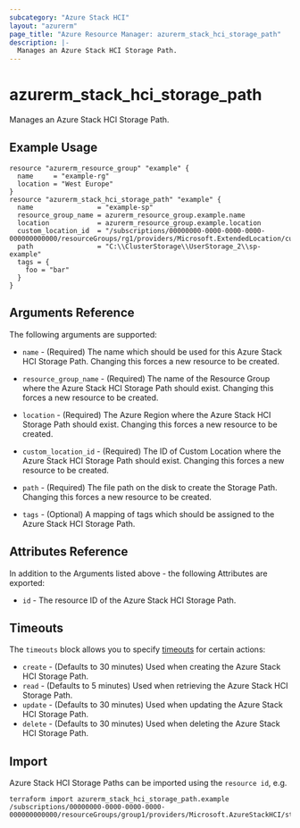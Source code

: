 ```yaml
---
subcategory: "Azure Stack HCI"
layout: "azurerm"
page_title: "Azure Resource Manager: azurerm_stack_hci_storage_path"
description: |-
  Manages an Azure Stack HCI Storage Path.
---
```


# azurerm_stack_hci_storage_path

Manages an Azure Stack HCI Storage Path.

## Example Usage

```hcl
resource "azurerm_resource_group" "example" {
  name     = "example-rg"
  location = "West Europe"
}
resource "azurerm_stack_hci_storage_path" "example" {
  name                = "example-sp"
  resource_group_name = azurerm_resource_group.example.name
  location            = azurerm_resource_group.example.location
  custom_location_id  = "/subscriptions/00000000-0000-0000-0000-000000000000/resourceGroups/rg1/providers/Microsoft.ExtendedLocation/customLocations/cl1"
  path                = "C:\\ClusterStorage\\UserStorage_2\\sp-example"
  tags = {
    foo = "bar"
  }
}
```

## Arguments Reference

The following arguments are supported:

* `name` - (Required) The name which should be used for this Azure Stack HCI Storage Path. Changing this forces a new resource to be created.

* `resource_group_name` - (Required) The name of the Resource Group where the Azure Stack HCI Storage Path should exist. Changing this forces a new resource to be created.

* `location` - (Required) The Azure Region where the Azure Stack HCI Storage Path should exist. Changing this forces a new resource to be created.

* `custom_location_id` - (Required) The ID of Custom Location where the Azure Stack HCI Storage Path should exist. Changing this forces a new resource to be created.

* `path` - (Required) The file path on the disk to create the Storage Path. Changing this forces a new resource to be created.

* `tags` - (Optional) A mapping of tags which should be assigned to the Azure Stack HCI Storage Path.

## Attributes Reference

In addition to the Arguments listed above - the following Attributes are exported:

* `id` - The resource ID of the Azure Stack HCI Storage Path.

## Timeouts

The `timeouts` block allows you to specify [timeouts](https://www.terraform.io/language/resources/syntax#operation-timeouts) for certain actions:

* `create` - (Defaults to 30 minutes) Used when creating the Azure Stack HCI Storage Path.
* `read` - (Defaults to 5 minutes) Used when retrieving the Azure Stack HCI Storage Path.
* `update` - (Defaults to 30 minutes) Used when updating the Azure Stack HCI Storage Path.
* `delete` - (Defaults to 30 minutes) Used when deleting the Azure Stack HCI Storage Path.

## Import

Azure Stack HCI Storage Paths can be imported using the `resource id`, e.g.

```shell
terraform import azurerm_stack_hci_storage_path.example /subscriptions/00000000-0000-0000-0000-000000000000/resourceGroups/group1/providers/Microsoft.AzureStackHCI/storageContainers/storage1
```
